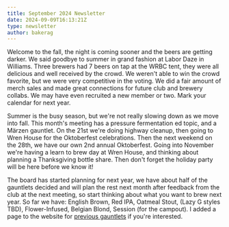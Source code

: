 ```yaml
---
title: September 2024 Newsletter
date: 2024-09-09T16:13:21Z
type: newsletter
author: bakerag
---
```


Welcome to the fall, the night is coming sooner and the beers are getting
darker. We said goodbye to summer in grand fashion at Labor Daze in Williams. 
Three brewers had 7 beers on tap at the WRBC tent, they were all delicious and
well received by the crowd. We weren't able to win the crowd favorite, but we
were very competitive in the voting. We did a fair amount of merch sales and
made great connections for future club and brewery collabs. We may have even
recruited a new member or two. Mark your calendar for next year.

Summer is the busy season, but we're not really slowing down as we move into fall.
This month's meeting has a pressure fermentation ed topic, and a Märzen gauntlet.
On the 21st we're doing highway cleanup, then going to Wren House for the Oktoberfest
celebrations. Then the next weekend on the 28th, we have our own 2nd annual Oktoberfest.
Going into November we're having a learn to brew day at Wren House, and thinking about
planning a Thanksgiving bottle share. Then don't forget the holiday party will be here
before we know it!

The board has started planning for next year, we have about half of the gauntlets decided
and will plan the rest next month after feedback from the club at the next meeting, so start
thinking about what you want to brew next year. So far we have: English Brown, Red IPA, Oatmeal
Stout, (Lazy G styles TBD), Flower-Infused, Belgian Blond, Session (for the campout). I added a
page to the website for [previous gauntlets](/brewer-of-the-year/gauntlets/) if you're interested.